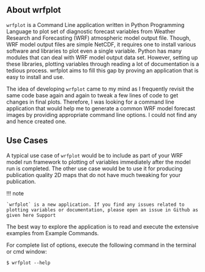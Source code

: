 ## About wrfplot

`wrfplot` is a Command Line application written in Python Programming Language to plot set of diagnostic forecast variables from Weather Research and Forecasting (WRF) atmospheric model output file. Though, WRF model output files are simple NetCDF, it requires one to install various software and libraries to plot even a single variable. Python has many modules that can deal with WRF model output data set. However, setting up these libraries, plotting variables through reading a lot of documentation is a tedious process. wrfplot aims to fill this gap by proving an application that is easy to install and use.

The idea of developing `wrfplot` came to my mind as I frequently revisit the same code base again and again to tweak a few lines of code to get changes in final plots. Therefore, I was looking for a command line application that would help me to generate a common WRF model forecast images by providing appropriate command line options. I could not find any and hence created one.

## Use Cases

A typical use case of `wrfplot` would be to include as part of your WRF model run framework to plotting of variables immediately after the model run is completed. The other use case would be to use it for producing publication quality 2D maps that do not have much tweaking for your publication.

!!! note

    `wrfplot` is a new application. If you find any issues related to plotting variables or documentation, please open an issue in Github as given here Support


The best way to explore the application is to read and execute the extensive examples from Example Commands.

For complete list of options, execute the following command in the terminal or cmd window:

```console
$ wrfplot --help
```
